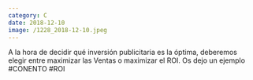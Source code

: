 ```yaml
--- 
category: C 
date: 2018-12-10 
image: /1228_2018-12-10.jpeg 
--- 
```


A la hora de decidir qué inversión publicitaria es la óptima, deberemos elegir entre maximizar las Ventas o maximizar el ROI. Os dejo un ejemplo #CONENTO #ROI